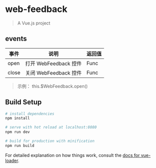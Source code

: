 # web-feedback

> A Vue.js project

## events

| 事件  | 说明                  | 返回值 |
| ----- | --------------------- | ------ |
| open  | 打开 WebFeedback 控件 | Func   |
| close | 关闭 WebFeedback 控件 | Func   |

> 示例： this.\$WebFeedback.open()

## Build Setup

```bash
# install dependencies
npm install

# serve with hot reload at localhost:8080
npm run dev

# build for production with minification
npm run build
```

For detailed explanation on how things work, consult the [docs for vue-loader](http://vuejs.github.io/vue-loader).
